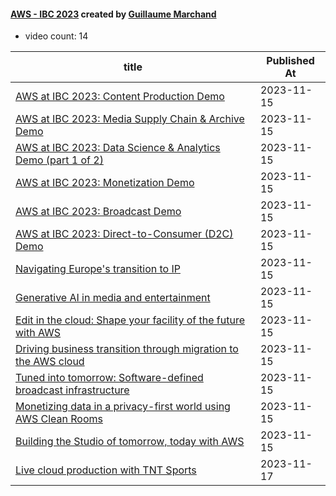 

#### [AWS - IBC 2023](https://www.youtube.com/playlist?list=PLSfK4vylaJMhYgc5tzKpKLA02uG7CIdsn) created by [Guillaume Marchand](https://www.youtube.com/channel/UCcZG6x3UkU1dohACLHVJLNw)

* video count: 14 

| title                                                                                                         | Published At |
| ------------------------------------------------------------------------------------------------------------- | ------------ |
| [AWS at IBC 2023: Content Production Demo](https://www.youtube.com/watch?v=U9pRU2D8qAo)                       | 2023-11-15   |
| [AWS at IBC 2023: Media Supply Chain & Archive  Demo](https://www.youtube.com/watch?v=o6SamjM3mVU)            | 2023-11-15   |
| [AWS at IBC 2023: Data Science & Analytics Demo (part 1 of 2)](https://www.youtube.com/watch?v=yM07BYe_x5M)   | 2023-11-15   |
| [AWS at IBC 2023: Monetization Demo](https://www.youtube.com/watch?v=97G3NjkTxGo)                             | 2023-11-15   |
| [AWS at IBC 2023: Broadcast Demo](https://www.youtube.com/watch?v=2pYGvuELNUM)                                | 2023-11-15   |
| [AWS at IBC 2023: Direct-to-Consumer (D2C) Demo](https://www.youtube.com/watch?v=YHkb_GWHW_o)                 | 2023-11-15   |
| [Navigating Europe's transition to IP](https://www.youtube.com/watch?v=mpXgWhObJ4s)                           | 2023-11-15   |
| [Generative AI in media and entertainment](https://www.youtube.com/watch?v=ZFiYUSMVVMw)                       | 2023-11-15   |
| [Edit in the cloud: Shape your facility of the future with AWS](https://www.youtube.com/watch?v=_aos-d0GZZs)  | 2023-11-15   |
| [Driving business transition through migration to the AWS cloud](https://www.youtube.com/watch?v=NrOu1G6WwD0) | 2023-11-15   |
| [Tuned into tomorrow: Software-defined broadcast infrastructure](https://www.youtube.com/watch?v=QAw7fpdlMVk) | 2023-11-15   |
| [Monetizing data in a privacy-first world using AWS Clean Rooms](https://www.youtube.com/watch?v=tg5QRiuyoXE) | 2023-11-15   |
| [Building the Studio of tomorrow, today with AWS](https://www.youtube.com/watch?v=u0rxCPbL9k0)                | 2023-11-15   |
| [Live cloud production with TNT Sports](https://www.youtube.com/watch?v=F7bvXgVEwbc)                          | 2023-11-17   |